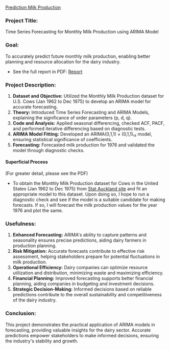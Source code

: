 [Prediction Milk Production]([image_url](https://github.com/shil5/Milk-Prediction-Time-Series-Project/blob/main/images_and_report/milk_pouring_image.jpg))
### Project Title: 
Time Series Forecasting for Monthly Milk Production using ARIMA Model


### Goal:
To accurately predict future monthly milk production, enabling better planning and resource allocation for the dairy industry.

- See the full report in PDF: [Report](https://github.com/shil5/Milk-Prediction-Time-Series-Project/blob/main/images_and_report/Shilpa%20Report.pdf)

### Project Description:

1. **Dataset and Objective:** Utilized the Monthly Milk Production dataset for U.S. Cows (Jan 1962 to Dec 1975) to develop an ARIMA model for accurate forecasting.
2. **Theory:** Introduced Time Series Forecasting and ARIMA Models, explaining the significance of order parameters (p, d, q).
3. **Code and Analysis:** Applied seasonal differencing, checked ACF, PACF, and performed iterative differencing based on diagnostic tests.
4. **ARIMA Model Fitting:** Developed an ARIMA(0,1,1) × (0,1,1)₁₂ model, ensuring statistical significance of coefficients.
5. **Forecasting:** Forecasted milk production for 1976 and validated the model through diagnostic checks.


#### Superficial Process
(For greater detail, please see the PDF)
  - To obtain the Monthly Milk Production dataset for Cows in the United States (Jan 1962 to Dec 1975) from [Stat Auckland site](https://www.stat.auckland.ac.nz/~ihaka/726/milk.txt) and fit an appropriate model to this dataset. Upon doing so, I hope to run a diagnostic check and see if the model is a suitable candidate for making forecasts. If so, I will forecast the milk production values for the year 1976 and plot the same.

### Usefulness: 
1. **Enhanced Forecasting:** ARIMA's ability to capture patterns and seasonality ensures precise predictions, aiding dairy farmers in production planning.
2. **Risk Mitigation:** Accurate forecasts contribute to effective risk assessment, helping stakeholders prepare for potential fluctuations in milk production.
3. **Operational Efficiency:** Dairy companies can optimize resource utilization and distribution, minimizing waste and maximizing efficiency.
4. **Financial Planning:** Improved forecasting supports better financial planning, aiding companies in budgeting and investment decisions.
5. **Strategic Decision-Making:** Informed decisions based on reliable predictions contribute to the overall sustainability and competitiveness of the dairy industry.

### Conclusion:
This project demonstrates the practical application of ARIMA models in forecasting, providing valuable insights for the dairy sector. Accurate predictions empower stakeholders to make informed decisions, ensuring the industry's stability and growth.


